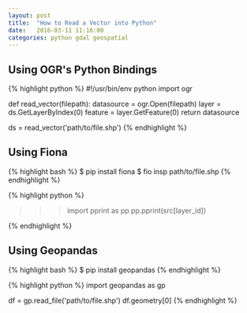 ```yaml
---
layout: post
title:  "How to Read a Vector into Python"
date:   2016-03-11 11:16:00
categories: python gdal geospatial
---
```


## Using OGR's Python Bindings

{% highlight python %}
#!/usr/bin/env python
import ogr

def read_vector(filepath):
    datasource = ogr.Open(filepath)
    layer = ds.GetLayerByIndex(0)
    feature = layer.GetFeature(0)
    return datasource

ds = read_vector('path/to/file.shp')
{% endhighlight %}

## Using Fiona

{% highlight bash %}
$ pip install fiona
$ fio insp path/to/file.shp
{% endhighlight %}

{% highlight python %}
>>> import pprint as pp
>>> pp.pprint(src[layer_id])

{% endhighlight %}

## Using Geopandas

{% highlight bash %}
$ pip install geopandas
{% endhighlight %}

{% highlight python %}
import geopandas as gp

df = gp.read_file('path/to/file.shp')
df.geometry[0]
{% endhighlight %}
